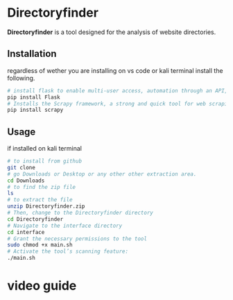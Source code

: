 # Directoryfinder

**Directoryfinder** is a tool designed for the analysis of website directories.

## Installation
regardless of wether you are installing on vs code or kali terminal install the following.
```bash
# install flask to enable multi-user access, automation through an API, and real-time modifications.
pip install Flask 
# Installs the Scrapy framework, a strong and quick tool for web scraping and crawling.
pip install scrapy
```
## Usage
if installed on kali terminal
```bash
# to install from github
git clone 
# go Downloads or Desktop or any other other extraction area.
cd Downloads
# to find the zip file
ls
# to extract the file
unzip Directoryfinder.zip
# Then, change to the Directoryfinder directory
cd Directoryfinder
# Navigate to the interface directory
cd interface
# Grant the necessary permissions to the tool 
sudo chmod +x main.sh 
# Activate the tool’s scanning feature: 
./main.sh
```

# video guide

